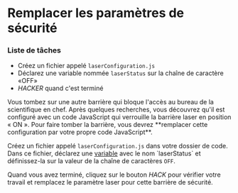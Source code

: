 # Remplacer les paramètres de sécurité

<div class="aside">
<h3>Liste de tâches</h3>
<ul>
  <li>Créez un fichier appelé <code>laserConfiguration.js</code></li>
  <li>Déclarez une variable nommée <code>laserStatus</code> sur la chaîne de caractère «OFF»</li>
  <li><em>HACKER</em> quand c'est terminé</li>
</ul>
</div>
Vous tombez sur une autre barrière qui bloque l'accès au bureau de la scientifique en chef. Après quelques recherches, vous découvrez qu'il est configuré avec un code JavaScript qui verrouille la barrière laser en position «&nbsp;ON&nbsp;». Pour faire tomber la barrière, vous devrez **remplacer cette configuration par votre propre code JavaScript**.

Créez un fichier appelé `laserConfiguration.js` dans votre dossier de code. Dans ce fichier, déclarez une [variable](https://en.wikipedia.org/wiki/Variable_(computer_science)) avec le nom `laserStatus` et définissez-la sur la valeur de la chaîne de caractères `OFF`.

Quand vous avez terminé, cliquez sur le bouton *HACK* pour vérifier votre travail et remplacez le paramètre laser pour cette barrière de sécurité.